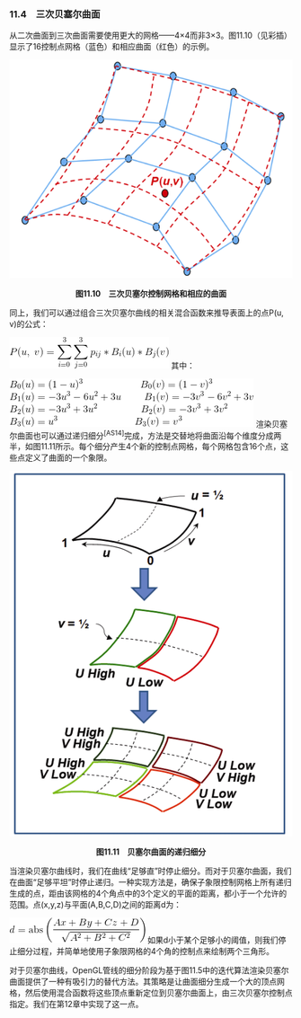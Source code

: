 ### 11.4　三次贝塞尔曲面

从二次曲面到三次曲面需要使用更大的网格——4×4而非3×3。图11.10（见彩插）显示了16控制点网格（蓝色）和相应曲面（红色）的示例。

![263.png](../images/263.png)
<center class="my_markdown"><b class="my_markdown">图11.10　三次贝塞尔控制网格和相应的曲面</b></center>

同上，我们可以通过组合三次贝塞尔曲线的相关混合函数来推导表面上的点P(u, v)的公式：



![264.gif](../images/264.gif)
其中：



![265.gif](../images/265.gif)
渲染贝塞尔曲面也可以通过递归细分<sup class="my_markdown">[AS14]</sup>完成，方法是交替地将曲面沿每个维度分成两半，如图11.11所示。每个细分产生4个新的控制点网格，每个网格包含16个点，这些点定义了曲面的一个象限。

![266.png](../images/266.png)
<center class="my_markdown"><b class="my_markdown">图11.11　贝塞尔曲面的递归细分</b></center>

当渲染贝塞尔曲线时，我们在曲线“足够直”时停止细分。而对于贝塞尔曲面，我们在曲面“足够平坦”时停止递归。一种实现方法是，确保子象限控制网格上所有递归生成的点，距由该网格的4个角点中的3个定义的平面的距离，都小于一个允许的范围。点(x,y,z)与平面(A,B,C,D)之间的距离d为：



![267.gif](../images/267.gif)
如果d小于某个足够小的阈值，则我们停止细分过程，并简单地使用子象限网格的4个角的控制点来绘制两个三角形。

对于贝塞尔曲线，OpenGL管线的细分阶段为基于图11.5中的迭代算法渲染贝塞尔曲面提供了一种有吸引力的替代方法。其策略是让曲面细分生成一个大的顶点网格，然后使用混合函数将这些顶点重新定位到贝塞尔曲面上，由三次贝塞尔控制点指定。我们在第12章中实现了这一点。

